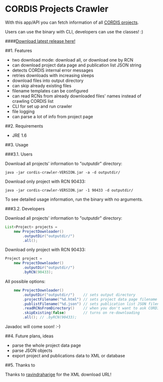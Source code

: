 CORDIS Projects Crawler
=======================

With this app/API you can fetch information of all [CORDIS projects](http://cordis.europa.eu/projects).

Users can use the binary with CLI, developers can use the classes! :)

####[Download latest release here!](https://github.com/juzraai/Cordis-Projects-Crawler/releases)


##1. Features

* two download mode: download all, or download one by RCN
* can download project data page and publication list JSON string
* detects CORDIS internal error messages
* retries downloads with increasing sleeps
* download files into output directory
* can skip already existing files
* filename templates can be configured
* can read RCNs from already downloaded files' names instead of crawling CORDIS list
* CLI for set up and run crawler
* file logging
* can parse a lot of info from project page


##2. Requirements

* JRE 1.6


##3. Usage

###3.1. Users

Download all projects' information to "outputdir" directory:
```
java -jar cordis-crawler-VERSION.jar -a -d outputdir/
```

Download only project with RCN 90433:
```
java -jar cordis-crawler-VERSION.jar -1 90433 -d outputdir/
```

To see detailed usage information, run the binary with no arguments.


###3.2. Developers

Download all projects' information to "outputdir" directory:
```java
List<Project> projects = 
	new ProjectDownloader()
		.outputDir("outputdir/")
		.all();
```

Download only project with RCN 90433:
```java
Project project =
	new ProjectDownloader()
		.outputDir("outputdir/")
		.byRCN(90433);
```

All possible options:
```java
	new ProjectDownloader()
		.outputDir("outputdir/")	// sets output directory
		.projectFilename("%d.html")	// sets project data page filename
		.publistFilename("%d.json")	// sets publication list JSON filename
		.readRCNsFromDirectory()	// when you don't want to ask CORDIS for the list
		.skipExisting(false)		// turns on re-downloading
		.all(); // .byRCN(90433);
```

Javadoc will come soon! :-)


##4. Future plans, ideas

* parse the whole project data page
* parse JSON objects
* export project and publications data to XML or database


##5. Thanks to

Thanks to [ravindraharige](https://github.com/ravindraharige/cordis-crawler) for the XML download URL!
